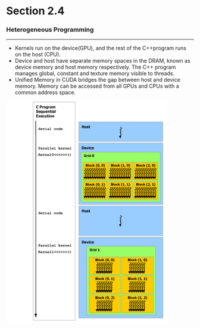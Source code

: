 # Section 2.4
### Heterogeneous Programming 
-------
- Kernels run on the device(GPU), and the rest of the C++program runs on the host (CPU).
- Device and host have separate memory spaces in the DRAM, known as device memory and host memory respectively. The C++ program manages global, constant and texture memory visible to threads.
- Unified Memory in CUDA bridges the gap between host and device memory. Memory can be accessed from all GPUs and CPUs with a common address space.

 ![alt text](heterogeneous-programming.png)
